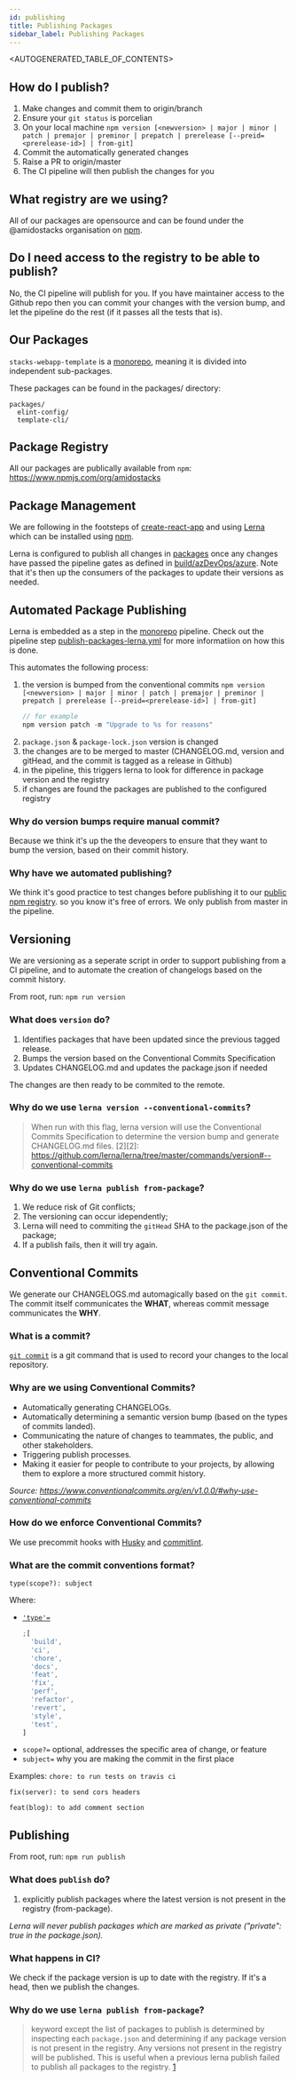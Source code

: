 ```yaml
---
id: publishing
title: Publishing Packages
sidebar_label: Publishing Packages
---
```


<AUTOGENERATED_TABLE_OF_CONTENTS>

## How do I publish?

1. Make changes and commit them to origin/branch
2. Ensure your `git status` is porcelian
3. On your local machine
   `npm version [<newversion> | major | minor | patch | premajor | preminor | prepatch | prerelease [--preid=<prerelease-id>] | from-git]`
4. Commit the automatically generated changes
5. Raise a PR to origin/master
6. The CI pipeline will then publish the changes for you

## What registry are we using?

All of our packages are opensource and can be found under the @amidostacks
organisation on [npm](https://www.npmjs.com/settings/amidostacks/packages).

## Do I need access to the registry to be able to publish?

No, the CI pipeline will publish for you. If you have maintainer access to the
Github repo then you can commit your changes with the version bump, and let the
pipeline do the rest (if it passes all the tests that is).

## Our Packages

`stacks-webapp-template` is a [monorepo](./monorepo.md), meaning it is divided
into independent sub-packages.

These packages can be found in the packages/ directory:

```
packages/
  elint-config/
  template-cli/
```

## Package Registry

All our packages are publically available from `npm`:
https://www.npmjs.com/org/amidostacks

## Package Management

We are following in the footsteps of
[create-react-app](https://github.com/facebook/create-react-app) and using
[Lerna](https://lernajs.io) which can be installed using
[npm](https://www.npmjs.com/package/lerna).

Lerna is configured to publish all changes in [packages](../packages) once any
changes have passed the pipeline gates as defined in
[build/azDevOps/azure](build/azDevOps/azure/). Note that it's then up the
consumers of the packages to update their versions as needed.

## Automated Package Publishing

Lerna is embedded as a step in the [monorepo](./monorepo.md) pipeline. Check out
the pipeline step
[publish-packages-lerna.yml](./build/azDevOps/azure/templates/steps/publish-packages-lerna.yml)
for more informatiion on how this is done.

This automates the following process:

1. the version is bumped from the conventional commits
   `npm version [<newversion> | major | minor | patch | premajor | preminor | prepatch | prerelease [--preid=<prerelease-id>] | from-git]`
   ```js
   // for example
   npm version patch -m "Upgrade to %s for reasons"
   ```
2. `package.json` & `package-lock.json` version is changed
3. the changes are to be merged to master (CHANGELOG.md, version and gitHead,
   and the commit is tagged as a release in Github)
4. in the pipeline, this triggers lerna to look for difference in package
   version and the registry
5. if changes are found the packages are published to the configured registry

### Why do version bumps require manual commit?

Because we think it's up the the deveopers to ensure that they want to bump the
version, based on their commit history.

### Why have we automated publishing?

We think it's good practice to test changes before publishing it to our
[public npm registry](https://www.npmjs.com/settings/amidostacks/packages). so
you know it's free of errors. We only publish from master in the pipeline.

## Versioning

We are versioning as a seperate script in order to support publishing from a CI
pipeline, and to automate the creation of changelogs based on the commit
history.

From root, run: `npm run version`

### What does `version` do?

1. Identifies packages that have been updated since the previous tagged release.
2. Bumps the version based on the Conventional Commits Specification
3. Updates CHANGELOG.md and updates the package.json if needed

The changes are then ready to be commited to the remote.

### Why do we use `lerna version --conventional-commits`?

> When run with this flag, lerna version will use the Conventional Commits
> Specification to determine the version bump and generate CHANGELOG.md files.
> [2][2]:
> https://github.com/lerna/lerna/tree/master/commands/version#--conventional-commits

### Why do we use `lerna publish from-package`?

1. We reduce risk of Git conflicts;
2. The versioning can occur idependently;
3. Lerna will need to commiting the `gitHead` SHA to the package.json of the
   package;
4. If a publish fails, then it will try again.

## Conventional Commits

We generate our CHANGELOGS.md automagically based on the `git commit`. The
commit itself communicates the **WHAT**, whereas commit message communicates the
**WHY**.

### What is a commit?

[`git commit`](https://git-scm.com/docs/git-commit) is a git command that is
used to record your changes to the local repository.

### Why are we using Conventional Commits?

- Automatically generating CHANGELOGs.
- Automatically determining a semantic version bump (based on the types of
  commits landed).
- Communicating the nature of changes to teammates, the public, and other
  stakeholders.
- Triggering publish processes.
- Making it easier for people to contribute to your projects, by allowing them
  to explore a more structured commit history.

_Source:
https://www.conventionalcommits.org/en/v1.0.0/#why-use-conventional-commits_

### How do we enforce Conventional Commits?

We use precommit hooks with [Husky](https://github.com/typicode/husky) and
[commitlint](https://github.com/conventional-changelog/commitlint).

### What are the commit conventions format?

`type(scope?): subject`

Where:

- [`'type'=`](https://github.com/conventional-changelog/commitlint/tree/master/%40commitlint/config-conventional#type-enum)
  ```js
  ;[
    'build',
    'ci',
    'chore',
    'docs',
    'feat',
    'fix',
    'perf',
    'refactor',
    'revert',
    'style',
    'test',
  ]
  ```
- `scope?=` optional, addresses the specific area of change, or feature
- `subject=` why you are making the commit in the first place

Examples: `chore: to run tests on travis ci`

`fix(server): to send cors headers`

`feat(blog): to add comment section`

## Publishing

From root, run: `npm run publish`

### What does `publish` do?

1. explicitly publish packages where the latest version is not present in the
   registry (from-package).

_Lerna will never publish packages which are marked as private ("private": true
in the package.json)._

### What happens in CI?

We check if the package version is up to date with the registry. If it's a head,
then we publish the changes.

### Why do we use `lerna publish from-package`?

> keyword except the list of packages to publish is determined by inspecting
> each `package.json` and determining if any package version is not present in
> the registry. Any versions not present in the registry will be published. This
> is useful when a previous lerna publish failed to publish all packages to the
> registry. [1]

[1]:
  https://github.com/lerna/lerna/tree/master/commands/publish#bump-from-package
